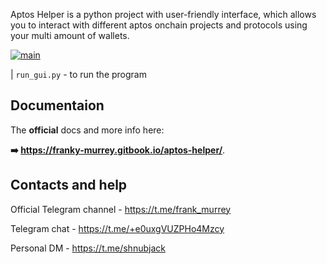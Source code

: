 
Aptos Helper is a python project with user-friendly interface, which allows you to interact with different aptos onchain projects and protocols using your multi amount of wallets.

<a href="https://ibb.co/RbGVYNM"><img src="https://i.ibb.co/MSy3Zfj/main.png" alt="main" border="0"></a>

| `run_gui.py` - to run the program



## Documentaion

The **official** docs and more info here:

**➡️ https://franky-murrey.gitbook.io/aptos-helper/**.

## Contacts and help

Official Telegram channel - https://t.me/frank_murrey

Telegram chat - https://t.me/+e0uxgVUZPHo4Mzcy

Personal DM - https://t.me/shnubjack
